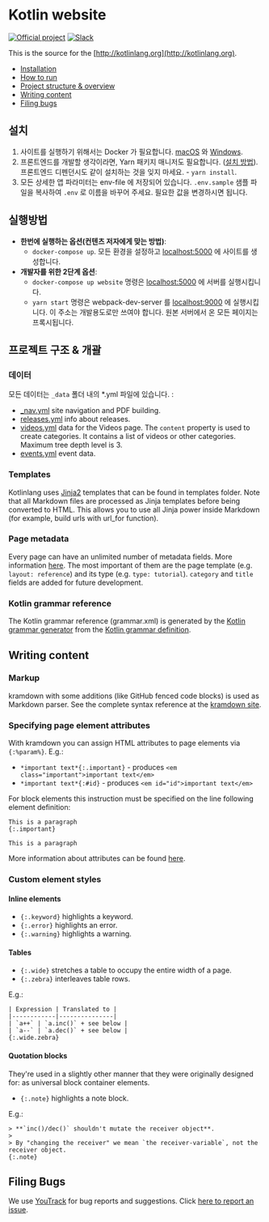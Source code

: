 # Kotlin website
[![Official project][project-badge]][project-url] [![Slack][slack-badge]][slack-url] 

This is the source for the [http://kotlinlang.org](http://kotlinlang.org).

- [Installation](#installation)
- [How to run](#how-to-run)
- [Project structure & overview](#project-structure)
- [Writing content](#writing-content)
- [Filing bugs](#filing-bugs)

## 설치

1. 사이트를 실행하기 위해서는 Docker 가 필요합니다. [macOS](https://docs.docker.com/docker-for-mac/install/#download-docker-for-mac) 와 
   [Windows](https://docs.docker.com/docker-for-windows/install/#download-docker-for-windows).
2. 프론트엔드를 개발할 생각이라면, Yarn 패키지 매니저도 필요합니다. ([설치 방법](https://yarnpkg.com/lang/en/docs/install/)).
   프론트엔드 디펜던시도 같이 설치하는 것을 잊지 마세요. - `yarn install`.
3. 모든 상세한 앱 파라미터는 env-file 에 저장되어 있습니다. `.env.sample` 샘플 파일을 복사하여 `.env` 로 이름을 바꾸어 주세요.
   필요한 값을 변경하시면 됩니다.

## 실행방법

- **한번에 실행하는 옵션(컨텐츠 저자에게 맞는 방법)**:
  - `docker-compose up`. 모든 환경을 설정하고 [localhost:5000](http://localhost:5000) 에 사이트를 생성합니다.
- **개발자를 위한 2단계 옵션**:
  - `docker-compose up website` 명령은 [localhost:5000](http://localhost:5000) 에 서버를 실행시킵니다.
  - `yarn start` 명령은 webpack-dev-server 를 [localhost:9000](http://localhost:9000) 에 실행시킵니다.
     이 주소는 개발용도로만 쓰여야 합니다. 원본 서버에서 온 모든 페이지는 프록시됩니다.
     
<a id="project-structure"></a>
## 프로젝트 구조 & 개괄

### 데이터

모든 데이터는 `_data` 폴더 내의 \*.yml 파일에 있습니다. :

- [_nav.yml](_data/_nav.yml) site navigation and PDF building.
- [releases.yml](_data/releases.yml) info about releases.
- [videos.yml](_data/videos.yml) data for the Videos page. The `content` property is used to create categories.
  It contains a list of videos or other categories. Maximum tree depth level is 3.
- [events.yml](_data/events.yml) event data.

### Templates

Kotlinlang uses [Jinja2](http://jinja.pocoo.org/docs/dev/) templates that can be found in templates folder.
Note that all Markdown files are processed as Jinja templates before being converted to HTML. 
This allows you to use all Jinja power inside Markdown (for example, build urls with url_for function).

### Page metadata

Every page can have an unlimited number of metadata fields. More information [here](http://jekyllrb.com/docs/frontmatter/).
The most important of them are the page template (e.g. `layout: reference`) and its type (e.g. `type: tutorial`). `category` and `title` fields are added for future development.

### Kotlin grammar reference

The Kotlin grammar reference (grammar.xml) is generated by the [Kotlin grammar generator](https://github.com/JetBrains/kotlin-grammar-generator) from the 
[Kotlin grammar definition](https://github.com/JetBrains/kotlin/tree/master/grammar).

## Writing content

### Markup

kramdown with some additions (like GitHub fenced code blocks) is used as Markdown parser.
See the complete syntax reference at the [kramdown site](http://kramdown.gettalong.org/syntax.html).

### Specifying page element attributes

With kramdown you can assign HTML attributes to page elements via `{:%param%}`. E.g.:

- `*important text*{:.important}` - produces `<em class="important">important text</em>`
- `*important text*{:#id}` - produces `<em id="id">important text</em>`

For block elements this instruction must be specified on the line following element definition:

```
This is a paragraph
{:.important}

This is a paragraph
```

More information about attributes can be found [here](http://kramdown.gettalong.org/syntax.html#inline-attribute-lists).

### Custom element styles

#### Inline elements

- `{:.keyword}` highlights a keyword.
- `{:.error}` highlights an error.
- `{:.warning}` highlights a warning.

#### Tables

- `{:.wide}` stretches a table to occupy the entire width of a page.
- `{:.zebra}` interleaves table rows.

E.g.:

```
| Expression | Translated to |
|------------|---------------|
| `a++` | `a.inc()` + see below |
| `a--` | `a.dec()` + see below |
{:.wide.zebra}
```

#### Quotation blocks

They're used in a slightly other manner that they were originally designed for: as universal block container elements.

- `{:.note}` highlights a note block.

E.g.:

```
> **`inc()/dec()` shouldn't mutate the receiver object**.
>
> By "changing the receiver" we mean `the receiver-variable`, not the receiver object.
{:.note}
```

## Filing Bugs
We use [YouTrack](http://youtrack.jetbrains.com/issues/KT) for bug reports and suggestions. 
Click [here to report an issue](http://youtrack.jetbrains.com/newIssue?project=KT&clearDraft=true&c=Subsystems+Web+Site).


[project-url]: https://confluence.jetbrains.com/display/ALL/JetBrains+on+GitHub
[project-badge]: http://jb.gg/badges/official.svg
[slack-url]: http://slack.kotlinlang.org
[slack-badge]: http://slack.kotlinlang.org/badge.svg
